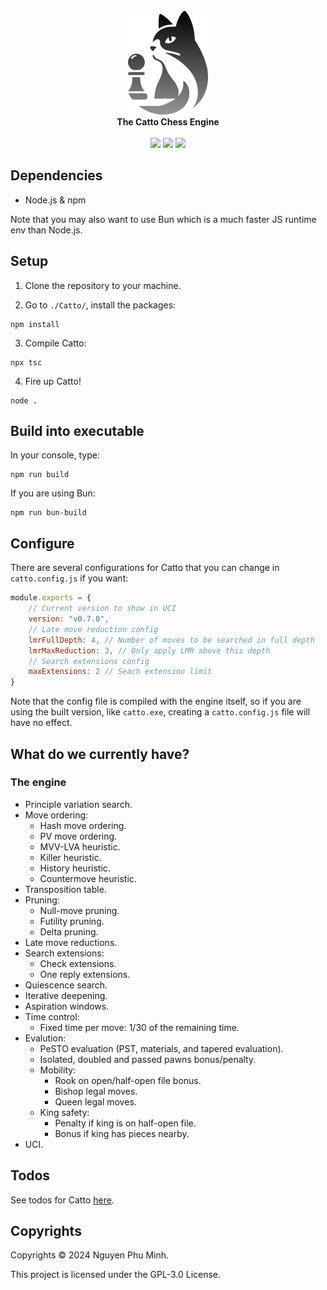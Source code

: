 <div align="center">
    <br/>
    <img src="./assets/logo.png?"/>
    <br/>
    <div><b>The Catto Chess Engine</b></div>
    <br/>
    <a href="https://github.com/nguyenphuminh/Catto/blob/master/LICENSE.md"><img src="https://img.shields.io/badge/license-GPLv3-blue.svg"/></a>
    <a href="https://github.com/nguyenphuminh/Catto/releases"><img src="https://img.shields.io/github/package-json/v/nguyenphuminh/Catto?label=stable"></a>
    <a href="https://github.com/nguyenphuminh/Catto/stargazers"><img src="https://img.shields.io/github/stars/nguyenphuminh/Catto?color=gold"></a>
</div>


## Dependencies 

* Node.js & npm

Note that you may also want to use Bun which is a much faster JS runtime env than Node.js.


## Setup

1. Clone the repository to your machine.

2. Go to `./Catto/`, install the packages:
```
npm install
```

3. Compile Catto:
```
npx tsc
```

4. Fire up Catto!
```
node .
```

## Build into executable

In your console, type:
```
npm run build
```

If you are using Bun:
```
npm run bun-build
```

## Configure

There are several configurations for Catto that you can change in `catto.config.js` if you want:

```js
module.exports = {
    // Current version to show in UCI
    version: "v0.7.0",
    // Late move reduction config
    lmrFullDepth: 4, // Number of moves to be searched in full depth
    lmrMaxReduction: 3, // Only apply LMR above this depth
    // Search extensions config
    maxExtensions: 2 // Seach extension limit
}
```

Note that the config file is compiled with the engine itself, so if you are using the built version, like `catto.exe`, creating a `catto.config.js` file will have no effect.


## What do we currently have?

### The engine

* Principle variation search.
* Move ordering:
    * Hash move ordering.
    * PV move ordering.
    * MVV-LVA heuristic.
    * Killer heuristic.
    * History heuristic.
    * Countermove heuristic.
* Transposition table.
* Pruning:
    * Null-move pruning.
    * Futility pruning.
    * Delta pruning.
* Late move reductions.
* Search extensions:
    * Check extensions.
    * One reply extensions.
* Quiescence search.
* Iterative deepening.
* Aspiration windows.
* Time control:
    * Fixed time per move: 1/30 of the remaining time.
* Evalution:
    * PeSTO evaluation (PST, materials, and tapered evaluation).
    * Isolated, doubled and passed pawns bonus/penalty.
    * Mobility:
        * Rook on open/half-open file bonus.
        * Bishop legal moves.
        * Queen legal moves.
    * King safety:
        * Penalty if king is on half-open file.
        * Bonus if king has pieces nearby.
* UCI.


## Todos

See todos for Catto [here](https://github.com/users/nguyenphuminh/projects/2).


## Copyrights

Copyrights © 2024 Nguyen Phu Minh.

This project is licensed under the GPL-3.0 License.
